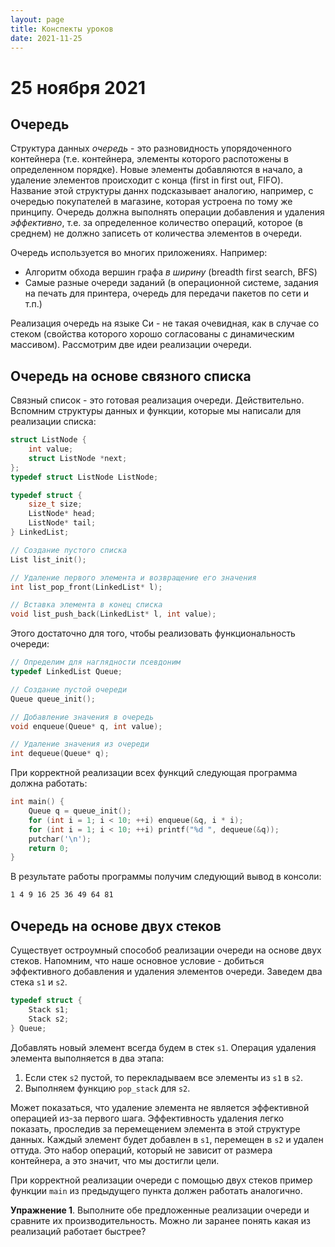 ```yaml
---
layout: page
title: Конспекты уроков
date: 2021-11-25
---
```


# 25 ноября 2021

## Очередь

Структура данных *очередь* - это разновидность упорядоченного контейнера (т.е. контейнера, элементы которого распотожены в определенном порядке). Новые элементы добавляются в начало, а удаление элементов происходит с конца (first in first out, FIFO). Название этой структуры даннх подсказывает аналогию, например, с очередью покупателей в магазине, которая устроена по тому же принципу. Очередь должна выполнять операции добавления и удаления *эффективно*, т.е. за определенное количество операций, которое (в среднем) не должно записеть от количества элементов в очереди.

Очередь используется во многих приложениях. Например:

* Алгоритм обхода вершин графа *в ширину* (breadth first search, BFS)
* Самые разные очереди заданий (в операционной системе, задания на печать для принтера, очередь для передачи пакетов по сети и т.п.)

Реализация очередь на языке Си - не такая очевидная, как в случае со стеком (свойства которого хорошо согласованы с динамическим массивом). Рассмотрим две идеи реализации очереди.

## Очередь на основе связного списка

Связный список - это готовая реализация очереди. Действительно. Вспомним структуры данных и функции, которые мы написали для реализации списка:

```c
struct ListNode {
    int value;
    struct ListNode *next;
};
typedef struct ListNode ListNode;
```

```c
typedef struct {
    size_t size;
    ListNode* head;
    ListNode* tail;
} LinkedList;
```

```c
// Создание пустого списка
List list_init();
```

```c
// Удаление первого элемента и возвращение его значения
int list_pop_front(LinkedList* l);
```

```c
// Вставка элемента в конец списка
void list_push_back(LinkedList* l, int value);
```

Этого достаточно для того, чтобы реализовать функциональность очереди:

```c
// Определим для наглядности псевдоним
typedef LinkedList Queue;
```

```c
// Создание пустой очереди
Queue queue_init();
```

```c
// Добавление значения в очередь
void enqueue(Queue* q, int value);
```

```c
// Удаление значения из очереди
int dequeue(Queue* q);
```

При корректной реализации всех функций следующая программа должна работать:

```c
int main() {
    Queue q = queue_init();
    for (int i = 1; i < 10; ++i) enqueue(&q, i * i);
    for (int i = 1; i < 10; ++i) printf("%d ", dequeue(&q));
    putchar('\n');
    return 0;
}
```

В результате работы программы получим следующий вывод в консоли:

```bash
1 4 9 16 25 36 49 64 81
```

## Очередь на основе двух стеков

Существует остроумный способоб реализации очереди на основе двух стеков. Напомним, что наше основное условие - добиться эффективного добавления и удаления элементов очереди. Заведем два стека `s1` и `s2`.

```c
typedef struct {
    Stack s1;
    Stack s2;
} Queue;
```

Добавлять новый элемент всегда будем в стек `s1`. Операция удаления элемента выполняется в два этапа:

1. Если стек `s2` пустой, то перекладываем все элементы из `s1` в `s2`.
2. Выполняем функцию `pop_stack` для `s2`.

Может показаться, что удаление элемента не является эффективной операцией из-за первого шага. Эффективность удаления легко показать, проследив за перемещением элемента в этой структуре данных. Каждый элемент будет добавлен в `s1`, перемещен в `s2` и удален оттуда. Это набор операций, который не зависит от размера контейнера, а это значит, что мы достигли цели.

При корректной реализации очереди с помощью двух стеков пример функции `main` из предыдущего пункта должен работать аналогично.

**Упражнение 1**. Выполните обе предложенные реализации очереди и сравните их производительность. Можно ли заранее понять какая из реализаций работает быстрее?
